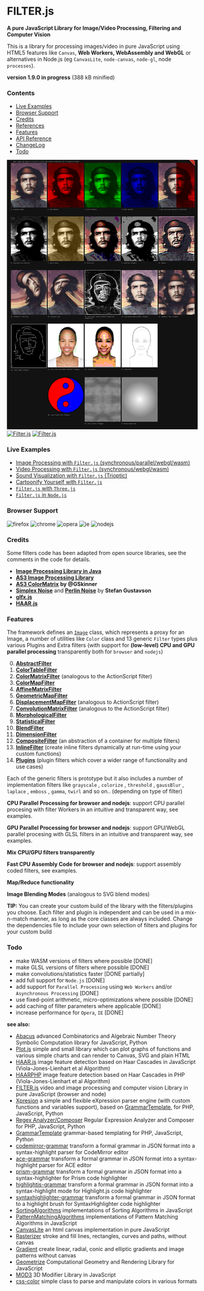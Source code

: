 # FILTER.js


**A pure JavaScript Library for Image/Video Processing, Filtering and Computer Vision**


This is a library for processing images/video in pure JavaScript using HTML5 features like `Canvas`, **Web Workers, WebAssembly and WebGL** or alternatives in Node.js (eg `CanvasLite`, `node-canvas`, `node-gl`, node `processes`).


**version 1.9.0 in progress** (388 kB minified)


### Contents

* [Live Examples](#live-examples)
* [Browser Support](#browser-support)
* [Credits](#credits)
* [References](/references.md)
* [Features](#features)
* [API Reference](/api-reference.md)
* [ChangeLog](/changelog.md)
* [Todo](#todo)


[![Filter.js](/screenshots/filters-image-process.png)](https://foo123.github.io/examples/filter/)
[![Filter.js](/screenshots/filters-video-process.png)](https://foo123.github.io/examples/filter-video/)
[![Filter.js](/screenshots/filter-sound-vis.png)](https://foo123.github.io/examples/filter-sound/)



### Live Examples
* [Image Processing with `Filter.js` (synchronous/parallel/webgl/wasm)](https://foo123.github.io/examples/filter/)
* [Video Processing with `Filter.js` (synchronous/webgl/wasm)](https://foo123.github.io/examples/filter-video/)
* [Sound Visualization with `Filter.js` (Trioptic)](https://foo123.github.io/examples/filter-sound/)
* [Cartoonify Yourself with `Filter.js`](https://foo123.github.io/examples/cartoonify-yourself/?webgl=1)
* [`Filter.js` with `Three.js`](https://foo123.github.io/examples/filter-three/)
* [`Filter.js` in `Node.js`](/examples/node)


### Browser Support

![firefox](/screenshots/firefox.png) ![chrome](/screenshots/chrome.png) ![opera](/screenshots/opera.png) ![ie](/screenshots/ie.png) ![nodejs](/screenshots/node.png)


### Credits

Some filters code has been adapted from open source libraries, see the comments in the code for details.

* [**Image Processing Library in Java**](http://www.jhlabs.com/ip/filters/)
* [**AS3 Image Processing Library**](http://je2050.de/imageprocessing/)
* [**AS3 ColorMatrix**](http://gskinner.com/blog/archives/2007/12/colormatrix_cla.html) **by @GSkinner**
* [**Simplex Noise**](https://github.com/kev009/craftd/blob/master/plugins/survival/mapgen/noise/simplexnoise1234.c) and [**Perlin Noise**](https://github.com/kev009/craftd/blob/master/plugins/survival/mapgen/noise/noise1234.c) by **Stefan Gustavson**
* [**glfx.js**](https://github.com/evanw/glfx.js)
* [**HAAR.js**](https://github.com/foo123/HAAR.js)


### Features

The framework defines an [`Image`](/api-reference.md#image-class) class, which represents a proxy for an Image, a number of utilities like `Color` class and 13 generic `Filter` types plus various Plugins and Extra filters (with support for **(low-level) CPU and GPU parallel processing** transparently both for `browser` and `nodejs`)

0. [**AbstractFilter**](/api-reference.md#generic-abstract-filter)
1. [**ColorTableFilter**](/api-reference.md#color-table-filter)
2. [**ColorMatrixFilter**](/api-reference.md#color-matrix-filter) (analogous to the ActionScript filter)
3. [**ColorMapFilter**](/api-reference.md#color-map-filter)
4. [**AffineMatrixFilter**](/api-reference.md#affine-matrix-filter)
5. [**GeometricMapFilter**](/api-reference.md#geometric-map-filter)
6. [**DisplacementMapFilter**](/api-reference.md#displacement-map-filter) (analogous to ActionScript filter)
7. [**ConvolutionMatrixFilter**](/api-reference.md#convolution-matrix-filter) (analogous to the ActionScript filter)
8. [**MorphologicalFilter**](/api-reference.md#morphological-filter)
9. [**StatisticalFilter**](/api-reference.md#statistical-filter)
10. [**BlendFilter**](/api-reference.md#blend-filter)
11. [**DimensionFilter**](/api-reference.md#dimension-filter)
12. [**CompositeFilter**](/api-reference.md#composite-filter) (an abstraction of a container for multiple filters)
13. [**InlineFilter**](/api-reference.md#inline-filter) (create inline filters dynamically at run-time using your custom functions)
14. [**Plugins**](/api-reference.md#plugins-and-extra-filters) (plugin filters which cover a wider range of functionality and use cases)


Each of the generic filters is prototype but it also includes a number of implementation filters like  `grayscale` , `colorize` , `threshold` , `gaussBlur` , `laplace` , `emboss` , `gamma`, `twirl` and so on.. (depending on type of filter)


**CPU Parallel Processing for browser and nodejs**: support CPU parallel procesing with filter Workers in an intuitive and transparent way, see examples.

**GPU Parallel Processing for browser and nodejs**: support GPU/WebGL parallel procesing with GLSL filters in an intuitive and transparent way, see examples.

**Mix CPU/GPU filters transparently**

**Fast CPU Assembly Code for browser and nodejs**: support assembly coded filters, see examples.

**Map/Reduce functionality**

**Image Blending Modes** (analogous to SVG blend modes)


**TIP:**  You can create your custom build of the library with the filters/plugins you choose.
Each filter and plugin is independent and can be used in a mix-n-match manner, as long as the core classes are always included.
Change the dependencies file to include your own selection of filters and plugins for your custom build

### Todo
* make WASM versions of filters where possible [DONE]
* make GLSL versions of filters where possible [DONE]
* make convolutions/statistics faster [DONE partially]
* add full support for `Node.js` [DONE]
* add support for `Parallel Processing` using `Web Workers` and/or `Asynchronous Processing` [DONE]
* use fixed-point arithmetic, micro-optimizations where possible [DONE]
* add caching of filter parameters where applicable [DONE]
* increase performance for `Opera`, `IE`  [DONE]

**see also:**

* [Abacus](https://github.com/foo123/Abacus) advanced Combinatorics and Algebraic Number Theory Symbolic Computation library for JavaScript, Python
* [Plot.js](https://github.com/foo123/Plot.js) simple and small library which can plot graphs of functions and various simple charts and can render to Canvas, SVG and plain HTML
* [HAAR.js](https://github.com/foo123/HAAR.js) image feature detection based on Haar Cascades in JavaScript (Viola-Jones-Lienhart et al Algorithm)
* [HAARPHP](https://github.com/foo123/HAARPHP) image feature detection based on Haar Cascades in PHP (Viola-Jones-Lienhart et al Algorithm)
* [FILTER.js](https://github.com/foo123/FILTER.js) video and image processing and computer vision Library in pure JavaScript (browser and node)
* [Xpresion](https://github.com/foo123/Xpresion) a simple and flexible eXpression parser engine (with custom functions and variables support), based on [GrammarTemplate](https://github.com/foo123/GrammarTemplate), for PHP, JavaScript, Python
* [Regex Analyzer/Composer](https://github.com/foo123/RegexAnalyzer) Regular Expression Analyzer and Composer for PHP, JavaScript, Python
* [GrammarTemplate](https://github.com/foo123/GrammarTemplate) grammar-based templating for PHP, JavaScript, Python
* [codemirror-grammar](https://github.com/foo123/codemirror-grammar) transform a formal grammar in JSON format into a syntax-highlight parser for CodeMirror editor
* [ace-grammar](https://github.com/foo123/ace-grammar) transform a formal grammar in JSON format into a syntax-highlight parser for ACE editor
* [prism-grammar](https://github.com/foo123/prism-grammar) transform a formal grammar in JSON format into a syntax-highlighter for Prism code highlighter
* [highlightjs-grammar](https://github.com/foo123/highlightjs-grammar) transform a formal grammar in JSON format into a syntax-highlight mode for Highlight.js code highlighter
* [syntaxhighlighter-grammar](https://github.com/foo123/syntaxhighlighter-grammar) transform a formal grammar in JSON format to a highlight brush for SyntaxHighlighter code highlighter
* [SortingAlgorithms](https://github.com/foo123/SortingAlgorithms) implementations of Sorting Algorithms in JavaScript
* [PatternMatchingAlgorithms](https://github.com/foo123/PatternMatchingAlgorithms) implementations of Pattern Matching Algorithms in JavaScript
* [CanvasLite](https://github.com/foo123/CanvasLite) an html canvas implementation in pure JavaScript
* [Rasterizer](https://github.com/foo123/Rasterizer) stroke and fill lines, rectangles, curves and paths, without canvas
* [Gradient](https://github.com/foo123/Gradient) create linear, radial, conic and elliptic gradients and image patterns without canvas
* [Geometrize](https://github.com/foo123/Geometrize) Computational Geometry and Rendering Library for JavaScript
* [MOD3](https://github.com/foo123/MOD3) 3D Modifier Library in JavaScript
* [css-color](https://github.com/foo123/css-color) simple class to parse and manipulate colors in various formats

